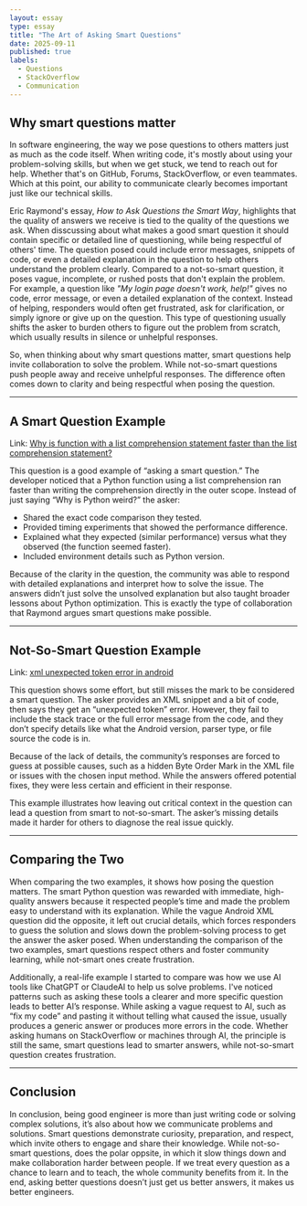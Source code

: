 ```yaml
---
layout: essay
type: essay
title: "The Art of Asking Smart Questions"
date: 2025-09-11
published: true
labels:
  - Questions
  - StackOverflow
  - Communication
---
```


## Why smart questions matter

In software engineering, the way we pose questions to others matters just as much as the code itself. When writing code, it's mostly about using your problem-solving skills, but when we get stuck, we tend to reach out for help. Whether that's on GitHub, Forums, StackOverflow, or even teammates. Which at this point, our ability to communicate clearly becomes important just like our technical skills. 

Eric Raymond's essay, *How to Ask Questions the Smart Way*, highlights that the quality of answers we receive is tied to the quality of the questions we ask. When disscussing about what makes a good smart question it should contain specific or detailed line of questioning, while being respectful of others' time. The question posed could include error messages, snippets of code, or even a detailed explanation in the question to help others understand the problem clearly. Compared to a not-so-smart question, it poses vague, incomplete, or rushed posts that don't explain the problem. For example, a question like *"My login page doesn't work, help!"* gives no code, error message, or even a detailed explanation of the context. Instead of helping, responders would often get frustrated, ask for clarification, or simply ignore or give up on the question. This type of questioning usually shifts the asker to burden others to figure out the problem from scratch, which usually results in silence or unhelpful responses. 

So, when thinking about why smart questions matter, smart questions help invite collaboration to solve the problem. While not-so-smart questions push people away and receive unhelpful responses. The difference often comes down to clarity and being respectful when posing the question.

---

## A Smart Question Example

Link: [Why is function with a list comprehension statement faster than the list comprehension statement?](https://stackoverflow.com/questions/64914019/why-is-function-with-a-list-comprehension-statement-faster-than-the-list-compr)  

This question is a good example of “asking a smart question.” The developer noticed that a Python function using a list comprehension ran faster than writing the comprehension directly in the outer scope. Instead of just saying “Why is Python weird?” the asker:

- Shared the exact code comparison they tested.  
- Provided timing experiments that showed the performance difference.  
- Explained what they expected (similar performance) versus what they observed (the function seemed faster).  
- Included environment details such as Python version.  

Because of the clarity in the question, the community was able to respond with detailed explanations and interpret how to solve the issue. The answers didn’t just solve the unsolved explanation but also taught broader lessons about Python optimization. This is exactly the type of collaboration that Raymond argues smart questions make possible.  

---

## Not-So-Smart Question Example

Link: [xml unexpected token error in android](https://stackoverflow.com/questions/20173345/xml-unexpected-token-error-in-android)  

This question shows some effort, but still misses the mark to be considered a smart question. The asker provides an XML snippet and a bit of code, then says they get an “unexpected token” error. However, they fail to include the stack trace or the full error message from the code, and they don’t specify details like what the Android version, parser type, or file source the code is in.  

Because of the lack of details, the community’s responses are forced to guess at possible causes, such as a hidden Byte Order Mark in the XML file or issues with the chosen input method. While the answers offered potential fixes, they were less certain and efficient in their response.  

This example illustrates how leaving out critical context in the question can lead a question from smart to not-so-smart. The asker’s missing details made it harder for others to diagnose the real issue quickly.  

---

## Comparing the Two  

When comparing the two examples, it shows how posing the question matters. The smart Python question was rewarded with immediate, high-quality answers because it respected people’s time and made the problem easy to understand with its explanation. While the vague Android XML question did the opposite, it left out crucial details, which forces responders to guess the solution and slows down the problem-solving process to get the answer the asker posed. When understanding the comparison of the two examples, smart questions respect others and foster community learning, while not-smart ones create frustration. 

Additionally, a real-life example I started to compare was how we use AI tools like ChatGPT or ClaudeAI to help us solve problems. I've noticed patterns such as asking these tools a clearer and more specific question leads to better AI’s response. While asking a vague request to AI, such as “fix my code” and pasting it without telling what caused the issue, usually produces a generic answer or produces more errors in the code. Whether asking humans on StackOverflow or machines through AI, the principle is still the same, smart questions lead to smarter answers, while not-so-smart question creates frustration.

---

## Conclusion   

In conclusion, being good engineer is more than just writing code or solving complex solutions, it’s also about how we communicate problems and solutions. Smart questions demonstrate curiosity, preparation, and respect, which invite others to engage and share their knowledge. While not-so-smart questions, does the polar oppsite, in which it slow things down and make collaboration harder between people. If we treat every question as a chance to learn and to teach, the whole community benefits from it. In the end, asking better questions doesn’t just get us better answers, it makes us better engineers.  
